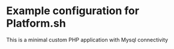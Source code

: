 # Example configuration for Platform.sh

This is a minimal custom PHP application with Mysql connectivity
